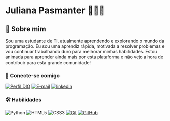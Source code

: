 
# Juliana Pasmanter 👩🏻‍💻
## 🚀 Sobre mim
Sou uma estudante de TI, atualmente aprendendo e explorando o mundo da programação. Eu sou uma aprendiz rápida, motivada a resolver problemas e vou continuar trabalhando duro para melhorar minhas habilidades. Estou animada para aprender ainda mais por esta plataforma e não vejo a hora de contribuir para esta grande comunidade!

### 🔗 Conecte-se comigo
[![Perfil DIO](https://img.shields.io/badge/-Meu%20Perfil%20na%20DIO-30A3DC?style=for-the-badge)](https://web.dio.me/users/pasmanterjuliana)
[![E-mail](https://img.shields.io/badge/-Email-000?style=for-the-badge&logo=microsoft-outlook&logoColor=E94D5F)](https://mail.google.com/mail/u/0/#sent?compose=CllgCJlFCzCwJwNpdVrdfhrTrzPBhckrjPLrQrwGBfdDgdrzgHHVjcKFNjLqdWwZNsZvqBMFjXB)
[![linkedin](https://img.shields.io/badge/linkedin-0A66C2?style=for-the-badge&logo=linkedin&logoColor=white)](https://www.linkedin.com/in/juliana-pasmanter-1f31cc1x3/)


### 🛠 Habilidades
![Python](https://img.shields.io/badge/Python-000?style=for-the-badge&logo=python)
![HTML5](https://img.shields.io/badge/HTML-000?style=for-the-badge&logo=html5&logoColor=30A3DC)
![CSS3](https://img.shields.io/badge/CSS3-000?style=for-the-badge&logo=css3&logoColor=E94D5F)
[![Git](https://img.shields.io/badge/Git-000?style=for-the-badge&logo=git&logoColor=E94D5F)](https://git-scm.com/doc) 
[![GitHub](https://img.shields.io/badge/GitHub-000?style=for-the-badge&logo=github&logoColor=30A3DC)](https://github.com/julianapasmanter)


